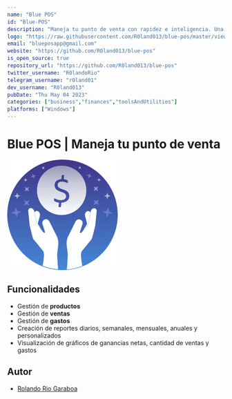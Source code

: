 ```yaml
---
name: "Blue POS"
id: "Blue-POS"
description: "Maneja tu punto de venta con rapidez e inteligencia. Una app creada para los puntos de ventas cubanos, para optimizar la gestión y el análisis."
logo: "https://raw.githubusercontent.com/R0land013/blue-pos/master/view/ui/images/bluepos.png"
email: "blueposapp@gmail.com"
website: "https://github.com/R0land013/blue-pos"
is_open_source: true
repository_url: "https://github.com/R0land013/blue-pos"
twitter_username: "R0landoRio"
telegram_username: "r0land01"
dev_username: "R0land013"
pubDate: "Thu May 04 2023"
categories: ["business","finances","toolsAndUtilities"]
platforms: ["Windows"]
---
```


# Blue POS | Maneja tu punto de venta

![](https://raw.githubusercontent.com/R0land013/blue-pos/master/view/ui/images/bluepos.png)

## Funcionalidades

- Gestión de **productos**
- Gestión de **ventas**
- Gestión de **gastos**
- Creación de reportes diarios, semanales, mensuales, anuales y personalizados
- Visualización de gráficos de ganancias netas, cantidad de ventas y gastos

## Autor

- [Rolando Rio Garaboa](https://linkfree.io/R0land013)
